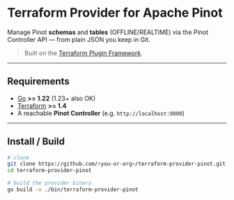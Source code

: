 # Terraform Provider for Apache Pinot

Manage Pinot **schemas** and **tables** (OFFLINE/REALTIME) via the Pinot Controller API — from plain JSON you keep in Git.

> Built on the [Terraform Plugin Framework](https://github.com/hashicorp/terraform-plugin-framework).

---

## Requirements

- [Go](https://go.dev/dl/) **>= 1.22** (1.23+ also OK)
- [Terraform](https://developer.hashicorp.com/terraform/downloads) **>= 1.4**
- A reachable **Pinot Controller** (e.g. `http://localhost:9000`)

---

## Install / Build

```bash
# clone
git clone https://github.com/<you-or-org>/terraform-provider-pinot.git
cd terraform-provider-pinot

# build the provider binary
go build -o ./bin/terraform-provider-pinot
